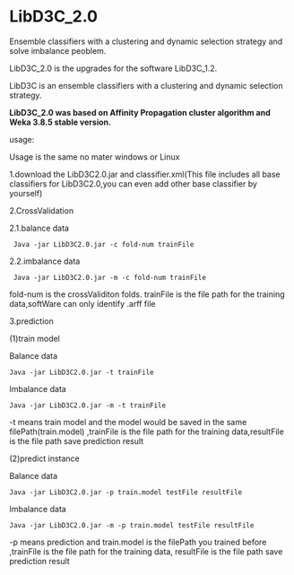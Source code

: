 # LibD3C_2.0
Ensemble classifiers with a clustering and dynamic selection strategy and solve imbalance peoblem.  

LibD3C_2.0 is the upgrades for the software LibD3C_1.2.  

LibD3C is an ensemble classifiers with a clustering and dynamic selection strategy.  

**LibD3C_2.0 was based on Affinity Propagation cluster algorithm and Weka 3.8.5 stable version.**  

usage:
 
 Usage is the same no mater windows or Linux
 
1.download the LibD3C2.0.jar and classifier.xml(This file includes all base classifiers for LibD3C2.0,you can even add other base classifier by yourself)

2.CrossValidation

 2.1.balance data
   
     Java -jar LibD3C2.0.jar -c fold-num trainFile
    
 2.2.imbalance data    
   
     Java -jar LibD3C2.0.jar -m -c fold-num trainFile
    
fold-num is the crossValiditon folds.
trainFile is the file path for the training data,softWare can only identify .arff file

3.prediction

(1)train model

Balance data

    Java -jar LibD3C2.0.jar -t trainFile

Imbalance data

    Java -jar LibD3C2.0.jar -m -t trainFile

     
-t means train model and the model would be saved in the same filePath(train.model) 
,trainFile is the file path for the training data,resultFile is the file path save prediction result

(2)predict instance

Balance data

    Java -jar LibD3C2.0.jar -p train.model testFile resultFile

Imbalance data

    Java -jar LibD3C2.0.jar -m -p train.model testFile resultFile

   -p means prediction and train.model is the filePath you trained before
,trainFile is the file path for the training data, resultFile is the file path save prediction result

  
